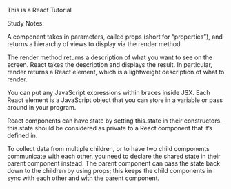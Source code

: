 This is a React Tutorial

Study Notes:

A component takes in parameters, called props (short for “properties”), and returns a hierarchy of views to display via the render method.

The render method returns a description of what you want to see on the screen. React takes the description and displays the result. In particular,
render returns a React element, which is a lightweight description of what to render.

You can put any JavaScript expressions within braces inside JSX. Each React element is a JavaScript object that you can store in a variable or pass around in your program.

React components can have state by setting this.state in their constructors. this.state should be considered as private to a React component that it’s defined in.

To collect data from multiple children, or to have two child components communicate with each other, you need to declare the shared state in their parent component instead.
The parent component can pass the state back down to the children by using props; this keeps the child components in sync with each other and with the parent component.